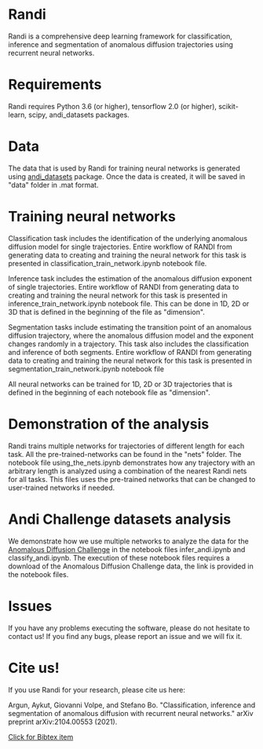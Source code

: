 # Randi
Randi is a comprehensive deep learning framework for classification, inference and segmentation of anomalous diffusion trajectories using recurrent neural networks. 

# Requirements 
Randi requires Python 3.6 (or higher), tensorflow 2.0 (or higher), scikit-learn, scipy, andi_datasets packages. 

# Data 
The data that is used by Randi for training neural networks is generated using [andi_datasets](https://github.com/AnDiChallenge/ANDI_datasets) package. Once the data is created, it will be saved in "data" folder in .mat format.    

# Training neural networks 
Classification task includes the identification of the underlying anomalous diffusion model for single trajectories. Entire workflow of RANDI from generating data to creating and training the neural network for this task is presented in classification_train_network.ipynb notebook file. 

Inference task includes the estimation of the anomalous diffusion exponent of single trajectories. Entire workflow of RANDI from generating data to creating and training the neural network for this task is presented in inference_train_network.ipynb notebook file. This can be done in 1D, 2D or 3D that is defined in the beginning of the file as "dimension". 

Segmentation tasks include estimating the transition point of an anomalous diffusion trajectory, where the anomalous diffusion model and the exponent changes randomly in a trajectory. This task also includes the classification and inference of both segments. Entire workflow of RANDI from generating data to creating and training the neural network for this task is presented in segmentation_train_network.ipynb notebook file

All neural networks can be trained for 1D, 2D or 3D trajectories that is defined in the beginning of each notebook file as "dimension". 

# Demonstration of the analysis
Randi trains multiple networks for trajectories of different length for each task. All the pre-trained-networks can be found in the "nets" folder. The notebook file using_the_nets.ipynb demonstrates how any trajectory with an arbitrary length is analyzed using a combination of the nearest Randi nets for all tasks. This files uses the pre-trained networks that can be changed to user-trained networks if needed.   

# Andi Challenge datasets analysis 
We demonstrate how we use multiple networks to analyze the data for the [Anomalous Diffusion Challenge](http://andi-challenge.org/) in the notebook files infer_andi.ipynb and classify_andi.ipynb. The execution of these notebook files requires a download of the Anomalous Diffusion Challenge data, the link is provided in the notebook files. 

# Issues
If you have any problems executing the software, please do not hesitate to contact us! If you find any bugs, please report an issue and we will fix it. 

# Cite us! 
If you use Randi for your research, please cite us here: 

Argun, Aykut, Giovanni Volpe, and Stefano Bo. "Classification, inference and segmentation of anomalous diffusion with recurrent neural networks." arXiv preprint arXiv:2104.00553 (2021).

[Click for Bibtex item](https://scholar.googleusercontent.com/scholar.bib?q=info:jb8tncf58zcJ:scholar.google.com/&output=citation&scisdr=CgWvkRqMENLSsVx6s0o:AAGBfm0AAAAAYKN_q0ru8M0O9cA772CdyoEyw0ZPQSIS&scisig=AAGBfm0AAAAAYKN_q6YEMAHv7aekghaieYwfFmJeepLt&scisf=4&ct=citation&cd=-1&hl=en)
